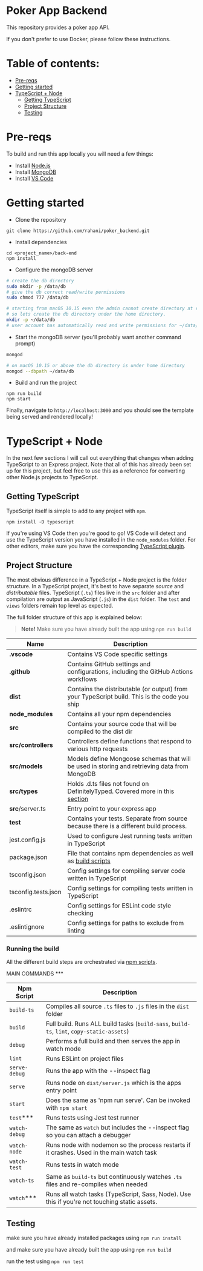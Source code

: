 # Poker App Backend

This repository provides a poker app API.

If you don't prefer to use Docker, please follow these instructions.

# Table of contents:

- [Pre-reqs](#pre-reqs)
- [Getting started](#getting-started)
- [TypeScript + Node](#typescript--node)
  - [Getting TypeScript](#getting-typescript)
  - [Project Structure](#project-structure)
  - [Testing](#testing)

# Pre-reqs

To build and run this app locally you will need a few things:

- Install [Node.js](https://nodejs.org/en/)
- Install [MongoDB](https://docs.mongodb.com/manual/installation/)
- Install [VS Code](https://code.visualstudio.com/)

# Getting started

- Clone the repository

```
git clone https://github.com/rahani/poker_backend.git
```

- Install dependencies

```
cd <project_name>/back-end
npm install
```

- Configure the mongoDB server

```bash
# create the db directory
sudo mkdir -p /data/db
# give the db correct read/write permissions
sudo chmod 777 /data/db

# starting from macOS 10.15 even the admin cannot create directory at root
# so lets create the db directory under the home directory.
mkdir -p ~/data/db
# user account has automatically read and write permissions for ~/data/db.
```

- Start the mongoDB server (you'll probably want another command prompt)

```bash
mongod

# on macOS 10.15 or above the db directory is under home directory
mongod --dbpath ~/data/db
```

- Build and run the project

```
npm run build
npm start
```

Finally, navigate to `http://localhost:3000` and you should see the template being served and rendered locally!

# TypeScript + Node

In the next few sections I will call out everything that changes when adding TypeScript to an Express project.
Note that all of this has already been set up for this project, but feel free to use this as a reference for converting other Node.js projects to TypeScript.

## Getting TypeScript

TypeScript itself is simple to add to any project with `npm`.

```
npm install -D typescript
```

If you're using VS Code then you're good to go!
VS Code will detect and use the TypeScript version you have installed in the `node_modules` folder.
For other editors, make sure you have the corresponding [TypeScript plugin](http://www.typescriptlang.org/index.html#download-links).

## Project Structure

The most obvious difference in a TypeScript + Node project is the folder structure.
In a TypeScript project, it's best to have separate _source_ and _distributable_ files.
TypeScript (`.ts`) files live in the `src` folder and after compilation are output as JavaScript (`.js`) in the `dist` folder.
The `test` and `views` folders remain top level as expected.

The full folder structure of this app is explained below:

> **Note!** Make sure you have already built the app using `npm run build`

| Name                | Description                                                                                                |
| ------------------- | ---------------------------------------------------------------------------------------------------------- |
| **.vscode**         | Contains VS Code specific settings                                                                         |
| **.github**         | Contains GitHub settings and configurations, including the GitHub Actions workflows                        |
| **dist**            | Contains the distributable (or output) from your TypeScript build. This is the code you ship               |
| **node_modules**    | Contains all your npm dependencies                                                                         |
| **src**             | Contains your source code that will be compiled to the dist dir                                            |
| **src/controllers** | Controllers define functions that respond to various http requests                                         |
| **src/models**      | Models define Mongoose schemas that will be used in storing and retrieving data from MongoDB               |
| **src/types**       | Holds .d.ts files not found on DefinitelyTyped. Covered more in this [section](#type-definition-dts-files) |
| **src**/server.ts   | Entry point to your express app                                                                            |
| **test**            | Contains your tests. Separate from source because there is a different build process.                      |
| jest.config.js      | Used to configure Jest running tests written in TypeScript                                                 |
| package.json        | File that contains npm dependencies as well as [build scripts](#what-if-a-library-isnt-on-definitelytyped) |
| tsconfig.json       | Config settings for compiling server code written in TypeScript                                            |
| tsconfig.tests.json | Config settings for compiling tests written in TypeScript                                                  |
| .eslintrc           | Config settings for ESLint code style checking                                                             |
| .eslintignore       | Config settings for paths to exclude from linting                                                          |

### Running the build

All the different build steps are orchestrated via [npm scripts](https://docs.npmjs.com/misc/scripts).

MAIN COMMANDS \*\*\*

| Npm Script    | Description                                                                                   |
| ------------- | --------------------------------------------------------------------------------------------- |
| `build-ts`    | Compiles all source `.ts` files to `.js` files in the `dist` folder                           |
| `build`       | Full build. Runs ALL build tasks (`build-sass`, `build-ts`, `lint`, `copy-static-assets`)     |
| `debug`       | Performs a full build and then serves the app in watch mode                                   |
| `lint`        | Runs ESLint on project files                                                                  |
| `serve-debug` | Runs the app with the --inspect flag                                                          |
| `serve`       | Runs node on `dist/server.js` which is the apps entry point                                   |
| `start`       | Does the same as 'npm run serve'. Can be invoked with `npm start`                             |
| `test`\*\*\*  | Runs tests using Jest test runner                                                             |
| `watch-debug` | The same as `watch` but includes the --inspect flag so you can attach a debugger              |
| `watch-node`  | Runs node with nodemon so the process restarts if it crashes. Used in the main watch task     |
| `watch-test`  | Runs tests in watch mode                                                                      |
| `watch-ts`    | Same as `build-ts` but continuously watches `.ts` files and re-compiles when needed           |
| `watch`\*\*\* | Runs all watch tasks (TypeScript, Sass, Node). Use this if you're not touching static assets. |

## Testing

make sure you have already installed packages using `npm run install`

and make sure you have already built the app using `npm run build`

run the test using `npm run test`

